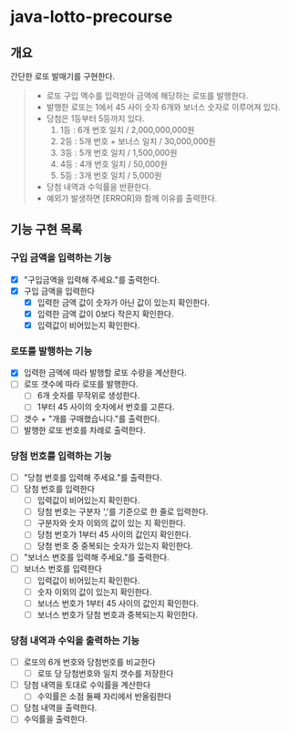 # java-lotto-precourse

## 개요
간단한 로또 발매기를 구현한다.
>* 로또 구입 액수를 입력받아 금액에 해당하는 로또를 발행한다.
>* 발행한 로또는 1에서 45 사이 숫자 6개와 보너스 숫자로 이루어져 있다.
>* 당첨은 1등부터 5등까지 있다.
>   1. 1등 : 6개 번호 일치 / 2,000,000,000원
>   2. 2등 : 5개 번호 + 보너스 일치 / 30,000,000원
>   3. 3등 : 5개 번호 일치 / 1,500,000원
>   4. 4등 : 4개 번호 일치 / 50,000원
>   5. 5등 : 3개 번호 일치 / 5,000원
>* 당첨 내역과 수익률을 반환한다.
>* 예외가 발생하면 [ERROR]와 함께 이유를 출력한다.

## 기능 구현 목록

### 구입 금액을 입력하는 기능
* [x] "구입금액을 입력해 주세요."를 출력한다.
* [x] 구입 금액을 입력한다
    * [x] 입력한 금액 값이 숫자가 아닌 값이 있는지 확인한다.
    * [x] 입력한 금액 값이 0보다 작은지 확인한다.
    * [x] 입력값이 비어있는지 확인한다.

### 로또를 발행하는 기능
* [x] 입력한 금액에 따라 발행할 로또 수량을 계산한다.
* [ ] 로또 갯수에 따라 로또를 발행한다.
  * [ ] 6개 숫자를 무작위로 생성한다.
  * [ ] 1부터 45 사이의 숫자에서 번호를 고른다.
* [ ] 갯수 + "개를 구매했습니다."를 출력한다.
* [ ] 발행한 로또 번호를 차례로 출력한다.

### 당첨 번호를 입력하는 기능
* [ ] "당첨 번호를 입력해 주세요."를 출력한다.
* [ ] 당첨 번호를 입력한다
  * [ ] 입력값이 비어있는지 확인한다.
  * [ ] 당첨 번호는 구분자 ','를 기준으로 한 줄로 입력한다.
  * [ ] 구분자와 숫자 이외의 값이 있는 지 확인한다.
  * [ ] 당첨 번호가 1부터 45 사이의 값인지 확인한다.
  * [ ] 당첨 번호 중 중복되는 숫자가 있는지 확인한다.
* [ ] "보너스 번호를 입력해 주세요."를 출력한다.
* [ ] 보너스 번호를 입력한다
  * [ ] 입력값이 비어있는지 확인한다.
  * [ ] 숫자 이외의 값이 있는지 확인한다.
  * [ ] 보너스 번호가 1부터 45 사이의 값인지 확인한다.
  * [ ] 보너스 번호가 당첨 번호과 중복되는지 확인한다.

### 당첨 내역과 수익을 출력하는 기능
* [ ] 로또의 6개 번호와 당첨번호를 비교한다
  * [ ] 로또 당 당첨번호와 일치 갯수를 저장한다
* [ ] 당첨 내역을 토대로 수익률을 계산한다
  * [ ] 수익률은 소점 둘째 자리에서 반올림한다
* [ ] 당첨 내역을 출력한다.
* [ ] 수익률을 출력한다.